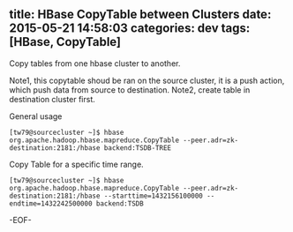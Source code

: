title: HBase CopyTable between Clusters
date: 2015-05-21 14:58:03
categories: dev
tags: [HBase, CopyTable]
---

Copy tables from one hbase cluster to another.

Note1, this copytable shoud be ran on the source cluster, it is a push action, which push data from source to destination.
Note2, create table in destination cluster first.

General usage

```shell
[tw79@sourcecluster ~]$ hbase org.apache.hadoop.hbase.mapreduce.CopyTable --peer.adr=zk-destination:2181:/hbase backend:TSDB-TREE
```


Copy Table for a specific time range.
```shell
[tw79@sourcecluster ~]$ hbase org.apache.hadoop.hbase.mapreduce.CopyTable --peer.adr=zk-destination:2181:/hbase --starttime=1432156100000 --endtime=1432242500000 backend:TSDB

```

-EOF-
